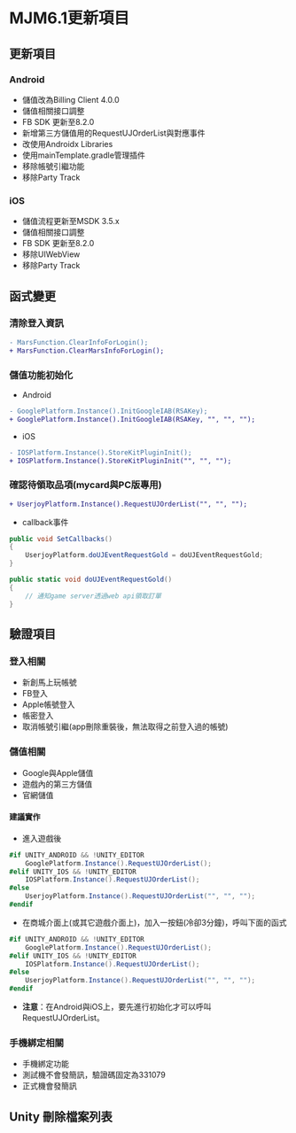 # MJM6.1更新項目
## 更新項目
### Android
* 儲值改為Billing Client 4.0.0
* 儲值相關接口調整
* FB SDK 更新至8.2.0
* 新增第三方儲值用的RequestUJOrderList與對應事件
* 改使用Androidx Libraries
* 使用mainTemplate.gradle管理插件
* 移除帳號引繼功能
* 移除Party Track

### iOS
* 儲值流程更新至MSDK 3.5.x
* 儲值相關接口調整
* FB SDK 更新至8.2.0
* 移除UIWebView
* 移除Party Track

## 函式變更
### 清除登入資訊
```diff
- MarsFunction.ClearInfoForLogin();
+ MarsFunction.ClearMarsInfoForLogin();
```

### 儲值功能初始化
* Android
```diff
- GooglePlatform.Instance().InitGoogleIAB(RSAKey);
+ GooglePlatform.Instance().InitGoogleIAB(RSAKey, "", "", "");
```

* iOS
```diff
- IOSPlatform.Instance().StoreKitPluginInit();
+ IOSPlatform.Instance().StoreKitPluginInit("", "", "");
```

### 確認待領取品項(mycard與PC版專用)
```diff
+ UserjoyPlatform.Instance().RequestUJOrderList("", "", "");
```

* callback事件
```csharp
public void SetCallbacks()
{
    UserjoyPlatform.doUJEventRequestGold = doUJEventRequestGold;
}

public static void doUJEventRequestGold()
{
    // 通知game server透過web api領取訂單
}
```

## 驗證項目
### 登入相關
* 新創馬上玩帳號
* FB登入
* Apple帳號登入
* 帳密登入
* 取消帳號引繼(app刪除重裝後，無法取得之前登入過的帳號)

### 儲值相關
* Google與Apple儲值
* 遊戲內的第三方儲值
* 官網儲值

#### 建議實作
* 進入遊戲後
```csharp
#if UNITY_ANDROID && !UNITY_EDITOR
    GooglePlatform.Instance().RequestUJOrderList();
#elif UNITY_IOS && !UNITY_EDITOR
    IOSPlatform.Instance().RequestUJOrderList();
#else
    UserjoyPlatform.Instance().RequestUJOrderList("", "", "");
#endif
```

* 在商城介面上(或其它遊戲介面上)，加入一按鈕(冷卻3分鐘)，呼叫下面的函式
```csharp
#if UNITY_ANDROID && !UNITY_EDITOR
    GooglePlatform.Instance().RequestUJOrderList();
#elif UNITY_IOS && !UNITY_EDITOR
    IOSPlatform.Instance().RequestUJOrderList();
#else
    UserjoyPlatform.Instance().RequestUJOrderList("", "", "");
#endif
```

* **注意**：在Android與iOS上，要先進行初始化才可以呼叫RequestUJOrderList。

### 手機綁定相關
* 手機綁定功能
* 測試機不會發簡訊，驗證碼固定為331079
* 正式機會發簡訊

## Unity 刪除檔案列表
```
```
